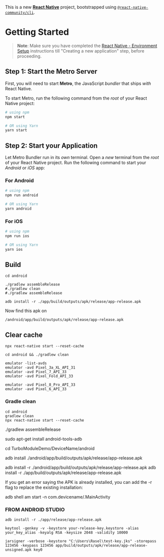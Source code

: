 This is a new [**React Native**](https://reactnative.dev) project, bootstrapped using [`@react-native-community/cli`](https://github.com/react-native-community/cli).

# Getting Started

>**Note**: Make sure you have completed the [React Native - Environment Setup](https://reactnative.dev/docs/environment-setup) instructions till "Creating a new application" step, before proceeding.

## Step 1: Start the Metro Server

First, you will need to start **Metro**, the JavaScript _bundler_ that ships _with_ React Native.

To start Metro, run the following command from the _root_ of your React Native project:

```bash
# using npm
npm start

# OR using Yarn
yarn start
```

## Step 2: Start your Application

Let Metro Bundler run in its _own_ terminal. Open a _new_ terminal from the _root_ of your React Native project. Run the following command to start your _Android_ or _iOS_ app:

### For Android

```bash
# using npm
npm run android

# OR using Yarn
yarn android
```

### For iOS

```bash
# using npm
npm run ios

# OR using Yarn
yarn ios
```

 ## Build 

```shell
cd android

./gradlew assembleRelease
#./gradlew clean
#./gradlew assembleRelease

adb install -r ./app/build/outputs/apk/release/app-release.apk

```

Now find this apk on
```shell
/android/app/build/outputs/apk/release/app-release.apk
```

## Clear cache
```shell
npx react-native start --reset-cache

cd android && ./gradlew clean
```


```shell
emulator -list-avds
emulator -avd Pixel_3a_XL_API_31
emulator -avd Pixel_7_API_33
emulator -avd Pixel_Fold_API_33

emulator -avd Pixel_8_Pro_API_33
emulator -avd Pixel_6_API_33
```


### Gradle clean

```shell
cd android 
gradlew clean
npx react-native start --reset-cache
```


./gradlew assembleRelease

sudo apt-get install android-tools-adb

cd TurboModuleDemo/DeviceName/android

adb install ./android/app/build/outputs/apk/release/app-release.apk

adb install -r ./android/app/build/outputs/apk/release/app-release.apk
adb install -r ./app/build/outputs/apk/release/app-release.apk



If you get an error saying the APK is already installed, you can add the -r flag to replace the existing installation:

adb shell am start -n com.devicename/.MainActivity

### FROM ANDROID STUDIO
```shell
adb install -r ./app/release/app-release.apk
```

```shell
keytool -genkey -v -keystore your-release-key.keystore -alias your_key_alias -keyalg RSA -keysize 2048 -validity 10000

jarsigner -verbose -keystore "C:\Users\Rasel\test-key.jks" -storepass 123456 -keypass 123456 app/build/outputs/apk/release/app-release-unsigned.apk key0


```
